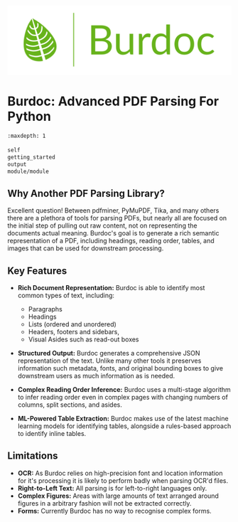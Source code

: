 ![Burdoc Logo](_static/Burdoc-1.png)

# Burdoc: Advanced PDF Parsing For Python

```{toctree}
:maxdepth: 1

self
getting_started
output
module/module
```

## Why Another PDF Parsing Library?
Excellent question! Between pdfminer, PyMuPDF, Tika, and many others there are a plethora of tools for parsing PDFs, but nearly all are focused on the initial step of pulling out raw content, not on representing the documents actual meaning. Burdoc's goal is to generate a rich semantic representation of a PDF, including headings, reading order, tables, and images that can be used for downstream processing.

## Key Features
 - **Rich Document Representation:** Burdoc is able to identify most common types of text, including:
   -  Paragraphs
   -  Headings
   -  Lists (ordered and unordered)
   -  Headers, footers and sidebars,
   -  Visual Asides such as read-out boxes

-  **Structured Output:** Burdoc generates a comprehensive JSON representation of the text. Unlike many other tools it preserves information such metadata, fonts, and original bounding boxes to give downstream users as much information as is needed.
   
 - **Complex Reading Order Inference:** Burdoc uses a multi-stage algorithm to infer reading order even in complex pages with changing numbers of columns, split sections, and asides.
  
 - **ML-Powered Table Extraction:** Burdoc makes use of the latest machine learning models for identifying tables, alongside a rules-based approach to identify inline tables.




## Limitations
 - **OCR:** As Burdoc relies on high-precision font and location information for it's processing it is likely to perform badly when parsing OCR'd files. 
 - **Right-to-Left Text:** All parsing is for left-to-right languages only.
 - **Complex Figures:** Areas with large amounts of text arranged around figures in a arbitrary fashion will not be extracted correctly.
 - **Forms:** Currently Burdoc has no way to recognise complex forms.



